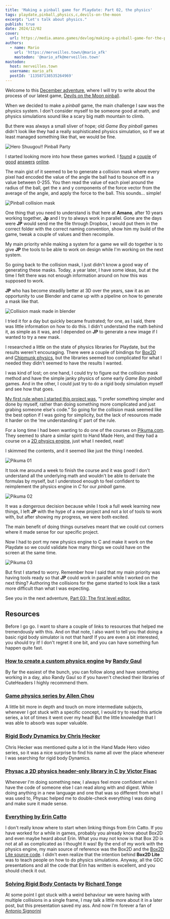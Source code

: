 ```yaml
---
title: 'Making a pinball game for Playdate: Part 02, the physics'
tags: playdate,pinball,physics,c,devils-on-the-moon
excerpt: "Let's talk about physics."
publish: true
date: 2024/12/02
cover:
  url: https://media.amano.games/devlog/making-a-pinball-game-for-the-playdate-part-02-the-physics/pikuma-03.gif
authors:
  - name: Mario
    url: 'https://merveilles.town/@mario_afk'
    mastodon: '@mario_afk@merveilles.town'
mastodon:
  host: merveilles.town
  username: mario_afk
  postId: '113587138535264969'
---
```


Welcome to this [December adventure](https://eli.li/december-adventure), where I will try to write about the process of our latest game, [Devils on the Moon pinball](https://play.date/games/devils-on-the-moon-pinball/).

When we decided to make a _pinball_ game, the main challenge I saw was the physics system. I don't consider myself to be someone good at math, and physics simulations sound like a scary big math mountain to climb.

But there was always a small sliver of hope; old _Game Boy pinball_ games didn't look like they had a really sophisticated physics simulation, so If we at least managed something like that, we would be fine.

![Hero Shuugou!! Pinball Party](https://media.amano.games/devlog/making-a-pinball-game-for-the-playdate-part-02-the-physics/Hero%20Shuugou!!%20Pinball%20Party.png)

I started looking more into how these games worked. I [found](https://www.raspberrypi.com/news/code-your-own-pinball-game-wireframe-53/) a [couple](https://news.ycombinator.com/item?id=28667945) of [good](https://talk.pokitto.com/t/wip-pinball-engine-for-the-pokitto/2206) [answers](https://www.reddit.com/r/howdidtheycodeit/comments/106uro7/how_did_they_code_physics_in_pinball/) [online](https://gamedev.stackexchange.com/questions/43705/2d-collision-detection-for-pinball-game).

The main gist of it seemed to be to generate a collision mask where every pixel had encoded the value of the angle the ball had to bounce off in a value between 0-255. You then read the value of each pixel around the radius of the ball, get the x and y components of the force vector from the average of the angle, and apply the force to the ball. This sounds... simple!

![Pinball collision mask](https://media.amano.games/devlog/making-a-pinball-game-for-the-playdate-part-02-the-physics/mask.png)

One thing that you need to understand is that here at **Amano**, after 10 years working together, **Jp** and I try to always work in parallel. Gone are the days were **JP** would send me the file through Dropbox, I would put them in the correct folder with the correct naming convention, show him my build of the game, tweak a couple of values and then recompile.

My main priority while making a system for a game we will do together is to give **JP** the tools to be able to work on design while I'm working on the next system.

So going back to the collision mask, I just didn't know a good way of generating these masks. Today, a year later, I have some ideas, but at the time I felt there was not enough information around on how this was supposed to work.

**JP** who has become steadily better at 3D over the years, saw it as an opportunity to use Blender and came up with a pipeline on how to generate a mask like that.

![Collision mask made in blender](https://media.amano.games/devlog/making-a-pinball-game-for-the-playdate-part-02-the-physics/mask-amano.png)

I tried it for a day but quickly became frustrated; for one, as I said, there was little information on how to do this. I didn't understand the math behind it, as simple as it was, and I depended on **JP** to generate a new image if I wanted to try a new mask.

I researched a little on the state of physics libraries for Playdate, but the results weren't encouraging. There were a couple of bindings for [Box2D](https://devforum.play.date/t/playbox2d-port-of-box2d-lite-physics-engine-to-c-and-playdate-sdk/1656) and [Chipmunk physics](https://devforum.play.date/t/chipmunk-physics-lua-binding-demo/13448), but the libraries seemed too complicated for what I needed they didn't seemed to have the results I wanted.

I was kind of lost; on one hand, I could try to figure out the collision mask method and have the simple janky physics of some early _Game Boy pinball_ games. And in the other, I could just try to do a rigid body simulation myself and see how that goes.

[My first rule when I started this project was](https://amano.games/devlog/making-a-pinball-game-for-the-playdate-part-01-the-language), "I prefer something simpler and done by myself, rather than doing something more complicated and just grabing someone else's code." So going for the collision mask seemed like the best option if I was going for simplicity, but the lack of resources made it harder on the ‘me understanding it’ part of the rule.

For a long time I had been wanting to do one of the courses on [Pikuma.com](https://pikuma.com/). They seemed to share a similar spirit to Hand Made Hero, and they had a course on a [2D physics engine](https://pikuma.com/courses/game-physics-engine-programming), just what I needed, neat!

I skimmed the contents, and it seemed like just the thing I needed.

![Pikuma 01](https://media.amano.games/devlog/making-a-pinball-game-for-the-playdate-part-02-the-physics/pikuma-01.gif)

It took me around a week to finish the course and it was good! I don't understand all the underlying math and wouldn't be able to derivate the formulas by myself, but I understood enough to feel confident to reimplement the physics engine in _C_ for our _pinball_ game.

![Pikuma 02](https://media.amano.games/devlog/making-a-pinball-game-for-the-playdate-part-02-the-physics/pikuma-02.gif)

It was a _dangerous_ decision because while I took a full week learning new things, I left **JP** with the hype of a new project and not a lot of tools to work with, but after showing my progress, we were both excited.

The main benefit of doing things ourselves meant that we could cut corners where it made sense for our specific project.

Now I had to port my new physics engine to C and make it work on the Playdate so we could validate how many things we could have on the screen at the same time.

![Pikuma 03](https://media.amano.games/devlog/making-a-pinball-game-for-the-playdate-part-02-the-physics/pikuma-03.gif)

But first I started to worry. Remember how I said that my main priority was having tools ready so that **JP** could work in parallel while I worked on the next thing? Authoring the collisions for the game started to look like a task more difficult than what I was expecting.

See you in the next adventure, [Part 03: The first level editor.](https://amano.games/devlog/making-a-pinball-game-for-the-playdate-part-03-the-first-level-editor)

## Resources

Before I go go. I want to share a couple of links to resources that helped me tremendously with this. And on that note, I also want to tell you that doing a basic rigid body simulator is not that hard! If you are even a bit interested, you should try it! I don't regret it one bit, and you can have something fun happen quite fast.

### [How to create a custom physics engine](https://code.tutsplus.com/series/how-to-create-a-custom-physics-engine--gamedev-12715) by [Randy Gaul](https://randygaul.github.io/)

By far the easiest of the bunch, you can follow along and have something working in a day, also Randy Gaul so if you haven't checked their libraries of CuteHeaders I highly recommend them.

### [Game physics series by Allen Chou](https://allenchou.net/game-physics-series/)

A little bit more in depth and touch on more intermediate subjects, whenever I got stuck with a specific concept, I would try to read this article series, a lot of times it went over my head! But the little knowledge that I was able to absorb was super valuable.

### [Rigid Body Dynamics by Chris Hecker](https://www.chrishecker.com/Rigid_Body_Dynamics#Physics_Articles)

Chris Hecker was mentioned quite a lot in the Hand Made Hero video series, so it was a nice surprise to find his name all over the place whenever I was searching for rigid body Dynamics.

### [Physac a 2D physics header-only library in C by Victor Fisac](https://www.victorfisac.com/physac)

Whenever I'm doing something new, I always feel more confident when I have the code of someone else I can read along with and digest. While doing anything in a new language and one that was so different from what I was used to, Physac helped me to double-check everything I was doing and make sure it made sense.

### [Everything by Erin Catto](https://box2d.org/)

I don't really know where to start when linking things from Erin Catto. If you have worked for a while in games, probably you already know about Box2D and even maybe heard about Erin. What you may not know is that Box 2D is not at all as complicated as I thought it was! By the end of my work with the physics engine, my main source of reference was the Box2D and the [Box2D Lite source code](https://github.com/erincatto/box2d-lite). I didn't even realize that the intention behind **Box2D Lite** was to teach people on how to do physics simulations. Anyway, all the GDC presentations and all the code that Erin has written is excellent, and you should check it out.

### [Solving Rigid Body Contacts](http://www.richardtonge.com/presentations/Tonge-2012-GDC-solvingRigidBodyContacts.pdf) by [Richard Tonge](http://www.richardtonge.com/)

At some point I got stuck with a weird behaviour we were having with multiple collisions in a single frame, I may talk a little more about it in a later post, but this presentation saved my ass. And now I'm forever a fan of [Antonio Signorini](<https://en.wikipedia.org/wiki/Antonio_Signorini_(physicist)>)
